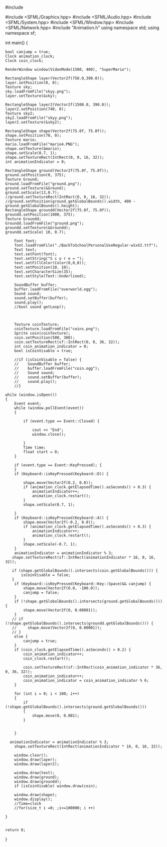 #include <iostream>

#include <SFML/Graphics.hpp>
#include <SFML/Audio.hpp>
#include <SFML/System.hpp>
#include <SFML/Window.hpp>
#include <SFML/Network.hpp>
#include "Animation.h"
using namespace std;
using namespace sf;

int main()
{
    
    bool canjump = true;
    Clock animation_clock;
    Clock coin_clock;

    RenderWindow window(VideoMode(1500, 400), "SuperMario");

    RectangleShape layer(Vector2f(750.0,390.0));
    layer.setPosition(0, 0);
    Texture sky;
    sky.loadFromFile("skyy.png");
    layer.setTexture(&sky);

    RectangleShape layer2(Vector2f(1500.0, 390.0));
    layer2.setPosition(740, 0);
    Texture sky2;
    sky2.loadFromFile("skyy.png");
    layer2.setTexture(&sky2);

    RectangleShape shape(Vector2f(75.0f, 75.0f));
    shape.setPosition(70, 0);
    Texture mario;
    mario.loadFromFile("mario4.PNG");
    shape.setTexture(&mario);
    shape.setScale(0.7, 1);
    shape.setTextureRect(IntRect(0, 0, 16, 32));
    int animationIndicator = 0;

    RectangleShape ground(Vector2f(75.0f, 75.0f));
    ground.setPosition(0, 375);
    Texture Ground;
    Ground.loadFromFile("ground.png");
    ground.setTexture(&Ground);
    ground.setScale(13,0.7);
    //ground.setTextureRect(IntRect(0, 0, 16, 32));
    //ground.setPosition(ground.getGlobalBounds().width, 400 - ground.getGlobalBounds().height);
    RectangleShape groundd(Vector2f(75.0f, 75.0f));
    groundd.setPosition(1000, 375);
    Texture Groundd;
    Groundd.loadFromFile("ground.png");
    groundd.setTexture(&Groundd);
    groundd.setScale( 10, 0.7);

        Font font;
        font.loadFromFile("./BackToSchoolPersonalUseRegular-w1xX2.ttf");
        Text text;
        text.setFont(font);
        text.setString("S c o r e = ");
        text.setFillColor(Color(0,0,0));
        text.setPosition(10, 10);
        text.setCharacterSize(35);
        text.setStyle(Text::Underlined);

        SoundBuffer buffer;
        buffer.loadFromFile("overworld.ogg");
        Sound sound;
        sound.setBuffer(buffer);
        sound.play();
        //bool sound getLoop();
    
        

        Texture coinTexture;
        coinTexture.loadFromFile("coins.png");
        Sprite coin(coinTexture);
        coin.setPosition(500, 300);
        coin.setTextureRect(sf::IntRect(0, 0, 36, 32));
        int coin_animation_indicator = 0;
        bool isCoinVisable = true;

        //if (isCoinVisable = false) {
        //    SoundBuffer buffer;
        //    buffer.loadFromFile("coin.ogg");
        //    Sound sound;
        //    sound.setBuffer(buffer);
        //    sound.play();
        //}

    while (window.isOpen())
    {
        Event event;
        while (window.pollEvent(event))
        {

            if (event.type == Event::Closed) {

                cout << "End";
                window.close();

            }
            Time time;
            float start = 0;
        }

        if (event.type == Event::KeyPressed); {
        }
        if (Keyboard::isKeyPressed(Keyboard::D)) {

            shape.move(Vector2f(0.2, 0.0));
            if (animation_clock.getElapsedTime().asSeconds() > 0.3) {
                animationIndicator++;
                animation_clock.restart();
            }
            shape.setScale(0.7, 1);

        }
        if (Keyboard::isKeyPressed(Keyboard::A)) {
            shape.move(Vector2f(-0.2, 0.0));
            if (animation_clock.getElapsedTime().asSeconds() > 0.3) {
                animationIndicator++;
                animation_clock.restart();
            }
            shape.setScale(-0.7, 1);
        }
        animationIndicator = animationIndicator % 3;
       shape.setTextureRect(sf::IntRect(animationIndicator * 16, 0, 16, 32));

       if (shape.getGlobalBounds().intersects(coin.getGlobalBounds())) {
           isCoinVisable = false;
       }
        if (Keyboard::isKeyPressed(Keyboard::Key::Space)&& canjump) {
            shape.move(Vector2f(0.0, -100.0));
            canjump = false;
        }
        if (!shape.getGlobalBounds().intersects(ground.getGlobalBounds())) {
            shape.move(Vector2f(0, 0.00001));
        }
       // if (!shape.getGlobalBounds().intersects(groundd.getGlobalBounds())) {
       //     shape.move(Vector2f(0, 0.00001));
       // }
        else {
            canjump = true;
        }
        if (coin_clock.getElapsedTime().asSeconds() > 0.2) {
            coin_animation_indicator++;
            coin_clock.restart();

            coin.setTextureRect(sf::IntRect(coin_animation_indicator * 36, 0, 36, 32));
            coin_animation_indicator++;
            coin_animation_indicator = coin_animation_indicator % 6;
        }

        for (int i = 0; i < 100; i++) 
        {
            if (!shape.getGlobalBounds().intersects(ground.getGlobalBounds()))
            {
                shape.move(0, 0.001);
            }


        }
        
      animationIndicator = animationIndicator % 3;
        shape.setTextureRect(IntRect(animationIndicator * 16, 0, 16, 32));

        window.clear();
        window.draw(layer);
        window.draw(layer2);

        window.draw(text);
        window.draw(ground);
        window.draw(groundd);
        if (isCoinVisable) window.draw(coin);
        
        window.draw(shape);
        window.display();
        //Time=clock
        //for(size_t i =0; ;i<=100000; i ++)

    }


    return 0;
}
